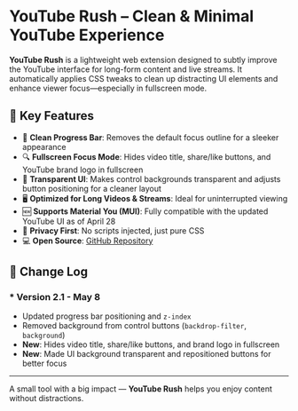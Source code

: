 # YouTube Rush – Clean & Minimal YouTube Experience

**YouTube Rush** is a lightweight web extension designed to subtly improve the YouTube interface for long-form content and live streams. It automatically applies CSS tweaks to clean up distracting UI elements and enhance viewer focus—especially in fullscreen mode.

## 🎯 Key Features

- 🧹 **Clean Progress Bar**: Removes the default focus outline for a sleeker appearance  
- 🔍 **Fullscreen Focus Mode**: Hides video title, share/like buttons, and YouTube brand logo in fullscreen  
- 🎨 **Transparent UI**: Makes control backgrounds transparent and adjusts button positioning for a cleaner layout  
- 🖥️ **Optimized for Long Videos & Streams**: Ideal for uninterrupted viewing  
- 🆕 **Supports Material You (MUI)**: Fully compatible with the updated YouTube UI as of April 28  
- 🔐 **Privacy First**: No scripts injected, just pure CSS  
- 💻 **Open Source**: [GitHub Repository](https://github.com/SLyHuy/youtube-rush)

## 🔄 Change Log

### * Version 2.1 - May 8

- Updated progress bar positioning and `z-index`
- Removed background from control buttons (`backdrop-filter`, `background`)
- **New**: Hides video title, share/like buttons, and brand logo in fullscreen
- **New**: Made UI background transparent and repositioned buttons for better focus

---

A small tool with a big impact — **YouTube Rush** helps you enjoy content without distractions.
